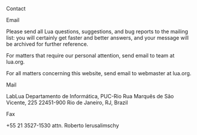 Contact

Email

Please send all Lua questions, suggestions, and bug reports to the mailing list: you will certainly get faster and better answers, and your message will be archived for further reference.

For matters that require our personal attention, send email to team at lua.org.

For all matters concerning this website, send email to webmaster at lua.org.

Mail

LabLua
Departamento de Informática, PUC-Rio
Rua Marquês de São Vicente, 225
22451-900 Rio de Janeiro, RJ, Brazil

Fax

+55 21 3527-1530
attn. Roberto Ierusalimschy